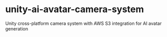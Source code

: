 # unity-ai-avatar-camera-system
Unity cross-platform camera system with AWS S3 integration for AI avatar generation
